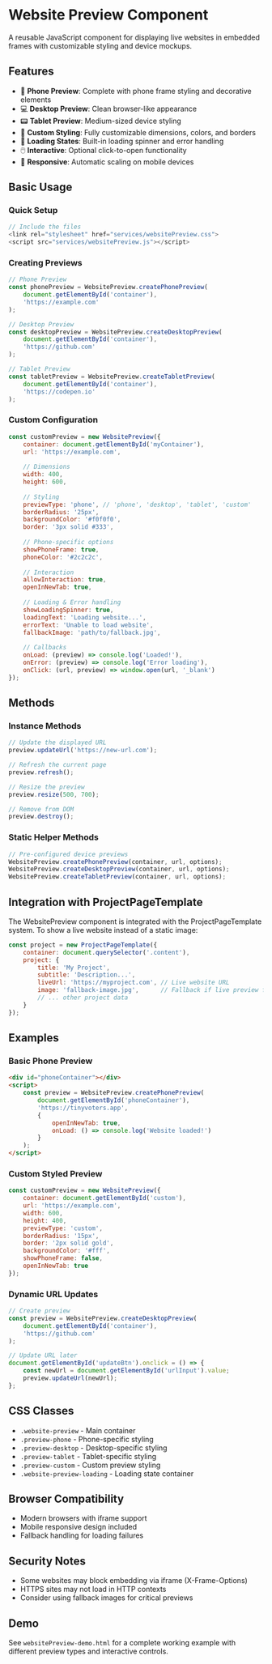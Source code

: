# Website Preview Component

A reusable JavaScript component for displaying live websites in embedded frames with customizable styling and device mockups.

## Features

- 📱 **Phone Preview**: Complete with phone frame styling and decorative elements
- 💻 **Desktop Preview**: Clean browser-like appearance  
- 📟 **Tablet Preview**: Medium-sized device styling
- 🎨 **Custom Styling**: Fully customizable dimensions, colors, and borders
- 🔄 **Loading States**: Built-in loading spinner and error handling
- 🖱️ **Interactive**: Optional click-to-open functionality
- 📱 **Responsive**: Automatic scaling on mobile devices

## Basic Usage

### Quick Setup

```javascript
// Include the files
<link rel="stylesheet" href="services/websitePreview.css">
<script src="services/websitePreview.js"></script>
```

### Creating Previews

```javascript
// Phone Preview
const phonePreview = WebsitePreview.createPhonePreview(
    document.getElementById('container'),
    'https://example.com'
);

// Desktop Preview  
const desktopPreview = WebsitePreview.createDesktopPreview(
    document.getElementById('container'),
    'https://github.com'
);

// Tablet Preview
const tabletPreview = WebsitePreview.createTabletPreview(
    document.getElementById('container'),
    'https://codepen.io'
);
```

### Custom Configuration

```javascript
const customPreview = new WebsitePreview({
    container: document.getElementById('myContainer'),
    url: 'https://example.com',
    
    // Dimensions
    width: 400,
    height: 600,
    
    // Styling
    previewType: 'phone', // 'phone', 'desktop', 'tablet', 'custom'
    borderRadius: '25px',
    backgroundColor: '#f0f0f0',
    border: '3px solid #333',
    
    // Phone-specific options
    showPhoneFrame: true,
    phoneColor: '#2c2c2c',
    
    // Interaction
    allowInteraction: true,
    openInNewTab: true,
    
    // Loading & Error handling
    showLoadingSpinner: true,
    loadingText: 'Loading website...',
    errorText: 'Unable to load website',
    fallbackImage: 'path/to/fallback.jpg',
    
    // Callbacks
    onLoad: (preview) => console.log('Loaded!'),
    onError: (preview) => console.log('Error loading'),
    onClick: (url, preview) => window.open(url, '_blank')
});
```

## Methods

### Instance Methods

```javascript
// Update the displayed URL
preview.updateUrl('https://new-url.com');

// Refresh the current page
preview.refresh();

// Resize the preview
preview.resize(500, 700);

// Remove from DOM
preview.destroy();
```

### Static Helper Methods

```javascript
// Pre-configured device previews
WebsitePreview.createPhonePreview(container, url, options);
WebsitePreview.createDesktopPreview(container, url, options);
WebsitePreview.createTabletPreview(container, url, options);
```

## Integration with ProjectPageTemplate

The WebsitePreview component is integrated with the ProjectPageTemplate system. To show a live website instead of a static image:

```javascript
const project = new ProjectPageTemplate({
    container: document.querySelector('.content'),
    project: {
        title: 'My Project',
        subtitle: 'Description...',
        liveUrl: 'https://myproject.com', // Live website URL
        image: 'fallback-image.jpg',      // Fallback if live preview fails
        // ... other project data
    }
});
```

## Examples

### Basic Phone Preview

```html
<div id="phoneContainer"></div>
<script>
    const preview = WebsitePreview.createPhonePreview(
        document.getElementById('phoneContainer'),
        'https://tinyvoters.app',
        {
            openInNewTab: true,
            onLoad: () => console.log('Website loaded!')
        }
    );
</script>
```

### Custom Styled Preview

```javascript
const customPreview = new WebsitePreview({
    container: document.getElementById('custom'),
    url: 'https://example.com',
    width: 600,
    height: 400,
    previewType: 'custom',
    borderRadius: '15px',
    border: '2px solid gold',
    backgroundColor: '#fff',
    showPhoneFrame: false,
    openInNewTab: true
});
```

### Dynamic URL Updates

```javascript
// Create preview
const preview = WebsitePreview.createDesktopPreview(
    document.getElementById('container'),
    'https://github.com'
);

// Update URL later
document.getElementById('updateBtn').onclick = () => {
    const newUrl = document.getElementById('urlInput').value;
    preview.updateUrl(newUrl);
};
```

## CSS Classes

- `.website-preview` - Main container
- `.preview-phone` - Phone-specific styling
- `.preview-desktop` - Desktop-specific styling  
- `.preview-tablet` - Tablet-specific styling
- `.preview-custom` - Custom preview styling
- `.website-preview-loading` - Loading state container

## Browser Compatibility

- Modern browsers with iframe support
- Mobile responsive design included
- Fallback handling for loading failures

## Security Notes

- Some websites may block embedding via iframe (X-Frame-Options)
- HTTPS sites may not load in HTTP contexts
- Consider using fallback images for critical previews

## Demo

See `websitePreview-demo.html` for a complete working example with different preview types and interactive controls.